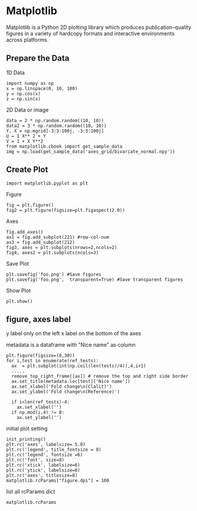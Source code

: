# Matplotlib 

Matplotlib is a Python 2D plotting library which produces publication-quality figures in a variety of hardcopy formats and interactive environments across platforms.

## Prepare the Data  
1D Data 
```
import numpy as np
x = np.linspace(0, 10, 100)
y = np.cos(x)
z = np.sin(x)
```
2D Data or image
```
data = 2 * np.random.random((10, 10))
data2 = 3 * np.random.random((10, 10))
Y, X = np.mgrid[-3:3:100j, -3:3:100j]
U = 1 X** 2 + Y
V = 1 + X Y**2
from matplotlib.cbook import get_sample_data
img = np.load(get_sample_data('axes_grid/bivariate_normal.npy'))
```

## Create Plot
```
import matplotlib.pyplot as plt
```

Figure 
```
fig = plt.figure()
fig2 = plt.figure(figsize=plt.figaspect(2.0))
```
Axes 
```
fig.add_axes()
ax1 = fig.add_subplot(221) #row-col-num
ax3 = fig.add_subplot(212)
fig3, axes = plt.subplots(nrows=2,ncols=2)
fig4, axes2 = plt.subplots(ncols=3)
```
Save Plot 
```
plt.savefig('foo.png') #Save figures
plt.savefig('foo.png',  transparent=True) #Save transparent figures
```
Show Plot
```
plt.show()
```

## figure, axes label
y label only on the left
x label on the bottom of the axes

metadata is a dataframe with "Nice name" as column
```
plt.figure(figsize=(8,30))
for i,test in enumerate(ref_tests):
  ax  = plt.subplot(int(np.ceil(len(tests)/4)),4,i+1)
  .....
  remove_top_right_frame([ax]) # remove the top and right side border
  ax.set_title(metadata.loc[test]['Nice name'])
  ax.set_xlabel('Fold change\n(Clalit)')
  ax.set_ylabel('Fold change\n(Reference)')

  if i<len(ref_tests)-4:
    ax.set_xlabel('')
  if np.mod(i,4) != 0:
    ax.set_ylabel('')
```

initial plot setting
```
init_printing()
plt.rc('axes', labelsize= 5.0)
plt.rc('legend', title_fontsize = 8)
plt.rc('legend', fontsize =6)
plt.rc('font', size=8) 
plt.rc('xtick', labelsize=6) 
plt.rc('ytick', labelsize=6) 
plt.rc('axes', titlesize=8) 
matplotlib.rcParams["figure.dpi"] = 100
```

list all rcParams dict
```
matplotlib.rcParams
```
